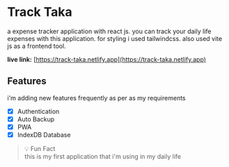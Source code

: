 # Track Taka

a expense tracker application with react js. you can track your daily life expenses with this application. for styling i used tailwindcss. also used vite js as a frontend tool.

**live link:** [https://track-taka.netlify.app](https://track-taka.netlify.app)

## Features

i'm adding new features frequently as per as my requirements

- [x] Authentication
- [x] Auto Backup
- [x] PWA
- [x] IndexDB Database

> :bulb: Fun Fact  
> this is my first application that i'm using in my daily life
